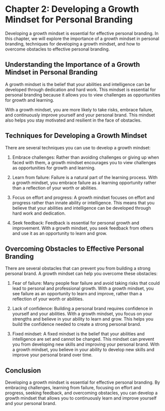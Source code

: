 Chapter 2: Developing a Growth Mindset for Personal Branding
============================================================

Developing a growth mindset is essential for effective personal branding. In this chapter, we will explore the importance of a growth mindset in personal branding, techniques for developing a growth mindset, and how to overcome obstacles to effective personal branding.

Understanding the Importance of a Growth Mindset in Personal Branding
---------------------------------------------------------------------

A growth mindset is the belief that your abilities and intelligence can be developed through dedication and hard work. This mindset is essential for personal branding because it allows you to view challenges as opportunities for growth and learning.

With a growth mindset, you are more likely to take risks, embrace failure, and continuously improve yourself and your personal brand. This mindset also helps you stay motivated and resilient in the face of obstacles.

Techniques for Developing a Growth Mindset
------------------------------------------

There are several techniques you can use to develop a growth mindset:

1. Embrace challenges: Rather than avoiding challenges or giving up when faced with them, a growth mindset encourages you to view challenges as opportunities for growth and learning.

2. Learn from failure: Failure is a natural part of the learning process. With a growth mindset, you embrace failure as a learning opportunity rather than a reflection of your worth or abilities.

3. Focus on effort and progress: A growth mindset focuses on effort and progress rather than innate ability or intelligence. This means that you believe that your abilities and intelligence can be developed through hard work and dedication.

4. Seek feedback: Feedback is essential for personal growth and improvement. With a growth mindset, you seek feedback from others and use it as an opportunity to learn and grow.

Overcoming Obstacles to Effective Personal Branding
---------------------------------------------------

There are several obstacles that can prevent you from building a strong personal brand. A growth mindset can help you overcome these obstacles:

1. Fear of failure: Many people fear failure and avoid taking risks that could lead to personal and professional growth. With a growth mindset, you see failure as an opportunity to learn and improve, rather than a reflection of your worth or abilities.

2. Lack of confidence: Building a personal brand requires confidence in yourself and your abilities. With a growth mindset, you focus on your strengths and believe in your ability to learn and grow. This helps you build the confidence needed to create a strong personal brand.

3. Fixed mindset: A fixed mindset is the belief that your abilities and intelligence are set and cannot be changed. This mindset can prevent you from developing new skills and improving your personal brand. With a growth mindset, you believe in your ability to develop new skills and improve your personal brand over time.

Conclusion
----------

Developing a growth mindset is essential for effective personal branding. By embracing challenges, learning from failure, focusing on effort and progress, seeking feedback, and overcoming obstacles, you can develop a growth mindset that allows you to continuously learn and improve yourself and your personal brand.

